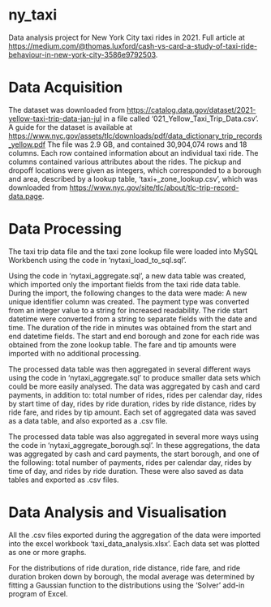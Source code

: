 # ny_taxi
Data analysis project for New York City taxi rides in 2021. Full article at https://medium.com/@thomas.luxford/cash-vs-card-a-study-of-taxi-ride-behaviour-in-new-york-city-3586e9792503.

# Data Acquisition

The dataset was downloaded from https://catalog.data.gov/dataset/2021-yellow-taxi-trip-data-jan-jul in a file called ‘021_Yellow_Taxi_Trip_Data.csv’. A guide for the dataset is available at https://www.nyc.gov/assets/tlc/downloads/pdf/data_dictionary_trip_records_yellow.pdf The file was 2.9 GB, and contained 30,904,074 rows and 18 columns. Each row contained information about an individual taxi ride. The columns contained various attributes about the rides. The pickup and dropoff locations were given as integers, which corresponded to a borough and area, described by a lookup table, ‘taxi+_zone_lookup.csv’, which was downloaded from https://www.nyc.gov/site/tlc/about/tlc-trip-record-data.page. 

# Data Processing 

The taxi trip data file and the taxi zone lookup file were loaded into MySQL Workbench using the code in ‘nytaxi_load_to_sql.sql’. 

Using the code in ‘nytaxi_aggregate.sql’, a new data table was created, which imported only the important fields from the taxi ride data table. During the import, the following changes to the data were made: A new unique identifier column was created. The payment type was converted from an integer value to a string for increased readability. The ride start datetime were converted from a string to separate fields with the date and time. The duration of the ride in minutes was obtained from the start and end datetime fields. The start and end borough and zone for each ride was obtained from the zone lookup table. The fare and tip amounts were imported with no additional processing.

The processed data table was then aggregated in several different ways using the code in ‘nytaxi_aggregate.sql’ to produce smaller data sets which could be more easily analysed. The data was aggregated by cash and card payments, in addition to: total number of rides, rides per calendar day, rides by start time of day, rides by ride duration, rides by ride distance, rides by ride fare, and rides by tip amount. Each set of aggregated data was saved as a data table, and also exported as a .csv file. 

The processed data table was also aggregated in several more ways using the code in ‘nytaxi_aggregate_borough.sql’. In these aggregations, the data was aggregated by cash and card payments, the start borough, and one of the following: total number of payments, rides per calendar day, rides by time of day, and rides by ride duration. These were also saved as data tables and exported as .csv files.

# Data Analysis and Visualisation 

All the .csv files exported during the aggregation of the data were imported into the excel workbook ‘taxi_data_analysis.xlsx’. Each data set was plotted as one or more graphs. 

For the distributions of ride duration, ride distance, ride fare, and ride duration broken down by borough, the modal average was determined by fitting a Gaussian function to the distributions using the ‘Solver’ add-in program of Excel.

